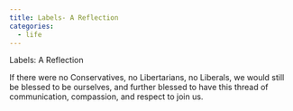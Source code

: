 ```yaml
---
title: Labels- A Reflection
categories:
  - life
---
```


Labels: A Reflection

If there were no Conservatives,
no Libertarians,
no Liberals,
we would still be blessed
to be ourselves,
and further blessed
to have this thread
of communication,
compassion,
and respect
to join us.
